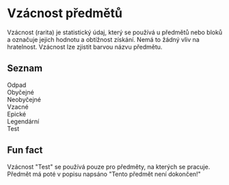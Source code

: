 # Vzácnost předmětů

Vzácnost (rarita) je statistický údaj, který se používá u předmětů nebo bloků a označuje jejich hodnotu a obtížnost získání. Nemá to žádný vliv na hratelnost.
Vzácnost lze zjistit barvou názvu předmětu.

## Seznam
Odpad  
Obyčejné  
Neobyčejné  
Vzacné  
Epické  
Legendární  
Test  


## Fun fact
Vzácnost "Test" se používá pouze pro předměty, na kterých se pracuje. Předmět má poté v popisu napsáno "Tento předmět není dokončen!"

 